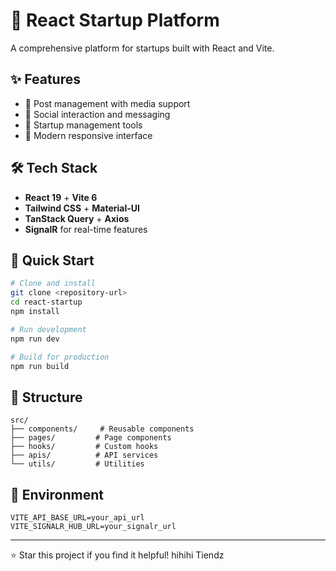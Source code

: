 # 🚀 React Startup Platform

A comprehensive platform for startups built with React and Vite.

## ✨ Features

- 📱 Post management with media support
- 👥 Social interaction and messaging
- 💼 Startup management tools
- 🎨 Modern responsive interface

## 🛠️ Tech Stack

- **React 19** + **Vite 6**
- **Tailwind CSS** + **Material-UI**
- **TanStack Query** + **Axios**
- **SignalR** for real-time features

## 🚀 Quick Start

```bash
# Clone and install
git clone <repository-url>
cd react-startup
npm install

# Run development
npm run dev

# Build for production
npm run build
```

## 📁 Structure

```
src/
├── components/     # Reusable components
├── pages/         # Page components
├── hooks/         # Custom hooks
├── apis/          # API services
└── utils/         # Utilities
```

## 🔧 Environment

```env
VITE_API_BASE_URL=your_api_url
VITE_SIGNALR_HUB_URL=your_signalr_url
```
---

⭐ Star this project if you find it helpful! hihihi Tiendz
